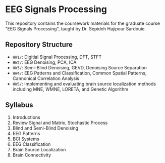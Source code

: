# EEG Signals Processing
This repository contains the coursework materials for the graduate course "EEG Signals Processing", taught by Dr. Sepideh Hajipour Sardouie.

## Repository Structure

- `HW1/`: Digitial Signal Processing, DFT, STFT
- `HW2/`: EEG Denoising, PCA, ICA
- `HW3/`: Semi-Blind Denoising, GEVD, Denoising Source Separation
- `HW4/`: EEG Patterns and Classification, Common Spatial Patterns, Cannonical Correlation Analysis
- `HW5/`: Implementing and evaluating brain source localization methods including MNE, WMNE, LORETA, and Genetic Algorithm

## Syllabus

1. Introductions
2. Review Signal and Matrix, Stochastic Process
3. Blind and Semi-Blind Denoising
4. EEG Patterns
5. BCI Systems
6. EEG Classification
7. Brain Source Localization
8. Brain Connectivity
